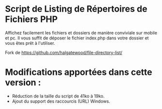 # Script de Listing de Répertoires de Fichiers PHP
Affichez facilement les fichiers et dossiers de manière conviviale sur mobile et pc.
Il vous suffit de déposer le fichier index.php dans votre dossier et vous êtes prêt à l'utiliser.

Fork de https://github.com/halgatewood/file-directory-list/

# Modifications apportées dans cette version :
- Réduction de la taille du script de 41ko à 19ko.
- Ajout du support des raccourcis (URL) Windows.
